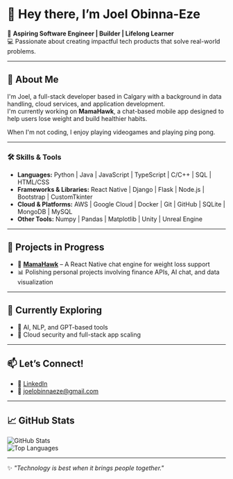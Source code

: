 # 👋 Hey there, I’m Joel Obinna-Eze  

🚀 **Aspiring Software Engineer | Builder | Lifelong Learner**  
💻 Passionate about creating impactful tech products that solve real-world problems.  

---

## 🌟 About Me  
I'm Joel, a full-stack developer based in Calgary with a background in data handling, cloud services, and application development.  
I'm currently working on **MamaHawk**, a chat-based mobile app designed to help users lose weight and build healthier habits.  

When I'm not coding, I enjoy playing videogames and playing ping pong.

---

### 🛠 Skills & Tools  
- **Languages:** Python | Java | JavaScript | TypeScript | C/C++ | SQL | HTML/CSS  
- **Frameworks & Libraries:** React Native | Django | Flask | Node.js | Bootstrap | CustomTkinter  
- **Cloud & Platforms:** AWS | Google Cloud | Docker | Git | GitHub | SQLite | MongoDB | MySQL  
- **Other Tools:** Numpy | Pandas | Matplotlib | Unity | Unreal Engine  

---

## 🔭 Projects in Progress  
- 📱 **[MamaHawk](https://github.com/JoelObinnaEze/MamaHawk)** – A React Native chat engine for weight loss support  
- 📊 Polishing personal projects involving finance APIs, AI chat, and data visualization  

---

## 🌱 Currently Exploring  
- 🧠 AI, NLP, and GPT-based tools  
- 🔐 Cloud security and full-stack app scaling  

---

## 📫 Let’s Connect!  
- 💼 [LinkedIn](https://linkedin.com/in/joel-obinna-eze-5a1a262a2)  
- 📧 joelobinnaeze@gmail.com  

---

## 📈 GitHub Stats  
![GitHub Stats](https://github-readme-stats.vercel.app/api?username=JoelObinnaEze&show_icons=true&theme=radical&cache_seconds=1800&v=1)  
![Top Languages](https://github-readme-stats.vercel.app/api/top-langs/?username=JoelObinnaEze&layout=compact&theme=radical)  

---

✨ _"Technology is best when it brings people together."_  
